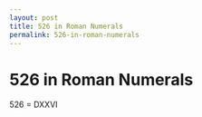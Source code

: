 ```yaml
---
layout: post
title: 526 in Roman Numerals
permalink: 526-in-roman-numerals
---
```


# 526 in Roman Numerals

526 = DXXVI
